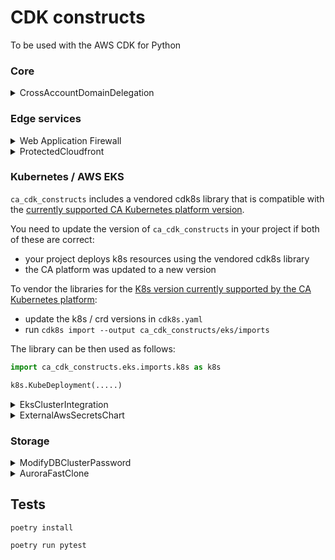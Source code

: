 # CDK constructs

To be used with the AWS CDK for Python

### Core

<details>
  <summary>CrossAccountDomainDelegation</summary>

Creates delegated domains

```python
from ca_cdk_constructs import CrossAccountDomainDelegation, R53ParentZoneConfig

zone = PublicHostedZone(self, "Zone", zone_name="my-subdomain.acme.org")

# creates delegation records in for my-subdomain.acme.org in acme.org
CrossAccountDomainDelegation(
    subdomain_stack,
    "MySubdomainDnsDelegation",
    parent_zone_config=R53ParentZoneConfig(
        account_id="1234566789012",
        zone_name="acme.org",
        role_name="R53UpdateRole" # existing role in the parent zone account
    ),
    hosted_zone=zone
)

```

</details>

### Edge services

<details>
    <summary>Web Application Firewall</summary>

Deploys AWS WAF using a vendored
[AWS WAF Security Automations v3.2.0](https://github.com/awslabs/aws-waf-security-automations/tree/v3.2.0)
template, with the addition of the AWS Managed `KnownBadInputs` Rule (to protect specifically
against the `log4j` vulnerability). It also allows for the addition of any additional user-defined
custom rules, by supplying a list of one or more `CfnWebACL.RuleProperty`. TO NOTE: these may
incur additional costs, if they take the total number of `WCUs` for the WAF above `1500`.

In able to accommodate custom rules, and because of the limitations on working with imported
nested templates with the CDK, the WAF provides a fixed set of standard rules - which is NOT
parameterised in the `ProtectedCloudfront` construct. In order to vary the rules (e.g. add
more of the standard rules, override any rules to COUNT, etc) you will need to copy the
construct code to your config repo and make the amendments directly in the construct and
template(s):

`SQL injection rule` - `BLOCK`

`Cross-site scripting rule` - `BLOCK`

`Flood protection rule` - `BLOCK`. A simple rate based rule, which blocks an individual IP
address if average requests over a 5-minute period from that IP address exceed a user-supplied
`RequestThreshold` and unblocks once they fall below this threshold again. CARE!! Given
that many LCAs work from a fixed single IP address, this should not be set to too low a value.

`Reputation lists rule` - `BLOCK`

For the original WAF configuration options see the "Parameters" section in the
[original template](ca_cdk_constructs/edge_services/assets/aws-waf-security-automations.json).

Usage:

```python
from ca_cdk_constructs.edge_services.waf_stack import WafStack

WafStack(app,
        "Waf",
        # The waf **MUST** be instantiated with the rule combination here. Only the
        # flood_protection_threshold and custom_rules can be varied.
        params={
            "ActivateAWSManagedRulesParam": "yes",
            "ActivateSqlInjectionProtectionParam": "yes",
            "ActivateCrossSiteScriptingProtectionParam": "yes",
            "ActivateHttpFloodProtectionParam": "yes - AWS WAF rate based rule",
            "ActivateScannersProbesProtectionParam": "no",
            "ActivateReputationListsProtectionParam": "yes",
            "ActivateBadBotProtectionParam": "no",
            # threshold requests in 5-minute period from any single IP before that
            # IP is blocked.
            "RequestThreshold": flood_protection_threshold, # default = 100
        },
        custom_rules: <list of aws_cdk.aws_wafv2.CfnWebACL.RuleProperty]> default = [],
})

```

</details>

<details>
  <summary>ProtectedCloudfront</summary>

[protected_cloudfront](ca_cdk_constructs/edge_services/protected_cloudfront.py)

Creates a Cloudfront distribution protected by the AWS WAF. The distribution forwards a
custom header that can be requested by downstream load balancers in order to prevent traffic
from hitting them directly.

When using this library construct, the only properties of the WAF that can be specified
are any custom rules to be added on top of the WAF (list of aws_cdk.aws_wafv2.CfnWebACL.RuleProperty)

Usage:

```python
from aws_cdk import App, Stack
from aws_cdk.aws_eks import HelmChart
from ca_cdk_constructs.edge_services.protected_cloudfront import ProtectedCloudfrontStack
import json

app = App()

hosted_zone =  # create or import a hosted zone

custom_rules = # optionally specify a list of aws_cdk.aws_wafv2.CfnWebACL.RuleProperty

# creates Cloudfront protected by WAF at myapp.<hosted_zone_domain>
cdn = ProtectedCloudfrontStack(app, "ca-referrals",
                                    hosted_zone=hosted_zone,
                                    sub_domain="myapp",
                                    origin_domain="my-loadbalancer-url"
                                    custom_rules=custom_rules,
                                    flood_protection_threshold="2500" # any value >= 100
                               )

# retrieve the secret header which must be added to the load balancer in order
# to prevent users bypassing the CDN ( and the WAF )
cdn.secret_header
# or
cdn.SECRET_HEADER_NAME
# and
cdn.secret_header_value

# To add the header to e.g. Kubernetes ALB ingress use:

k8s_deployment_stack = Stack(app, "K8sDeployment")
# add the header to the ALB ingress
chart_overrides = {
    "web": {
        "ingress": {
            "annotations": {
                "alb.ingress.kubernetes.io/conditions.main": json.dumps(
                    [
                        # other config can go here
                        cdn.alb_ingress_header_config_annotation
                    ]
                )
            }
        }
    }
}

HelmChart(k8s_deployment_stack, "myapp", cluster=cluster, namespace="myapp-namespace", values=chart_overrides)
```

</details>

### Kubernetes / AWS EKS

`ca_cdk_constructs` includes a vendored cdk8s library that is compatible with the [currently supported CA Kubernetes platform version](https://citizensadvice.atlassian.net/wiki/spaces/OPS/pages/2874441735/Current+version).

You need to update the version of `ca_cdk_constructs` in your project if both of these are correct:

- your project deploys k8s resources using the vendored cdk8s library
- the CA platform was updated to a new version

To vendor the libraries for the [K8s version currently supported by the CA Kubernetes platform](https://citizensadvice.atlassian.net/wiki/spaces/OPS/pages/2874441735/Current+version):

- update the k8s / crd versions in `cdk8s.yaml`
- run `cdk8s import --output ca_cdk_constructs/eks/imports`

The library can be then used as follows:

```python
import ca_cdk_constructs.eks.imports.k8s as k8s

k8s.KubeDeployment(.....)
```

<details>
  <summary>EksClusterIntegration</summary>

Makes it possible to deploy to imported EKS clusters.

```python
from ca_cdk_constructs.eks import EksClusterIntegration

# in an existing stack
eks_integration = EksClusterIntegration(self, "EksIntegration", vpc=vpc, cluster_name="mycluster")

# for imported clusters the kubectl role must be manually added to aws-auth
# The role ARN will also be available in the K8sAuthRoleArn output
eks_integration.role
# the EKS cluster
eks_integration.cluster
```

</details>

<details>
  <summary>ExternalAwsSecretsChart</summary>

cdk8s Chart to deploy [External Secrets](https://external-secrets.io/) referencing one or more AWS SecretsManager or ParameterStore secrets.

See [the tests](./tests/eks/external_secrets/test_external_secrets_chart.py)

</details>

### Storage

<details>
  <summary>ModifyDBClusterPassword</summary>

Modifies the password of an Aurora cluster

```python
modify_cluster_password = ModifyDBClusterPassword(self, "ModifyClusterPassword", cluster_id=cluster_id, secret=db_secret)
modify_cluster_password.trigger_on_stack_create_update()
# access the udnerlaying lambda to e.g. add it to a state machine
modify_cluster_password.lambda_funct
```

</details>

<details>
  <summary>AuroraFastClone</summary>

Clones an Aurora cluster.

```python
from ca_cdk_constructs.storage.aurora_clone_refresh import AuroraCloneRefresh

source_cluster = DatabaseCluster(self, "AuroraCluster", ....) # or lookup one
vpc = source_cluster.vpc # or look it up

cluster_pg = CfnDBClusterParameterGroup(
    self,
    "DBClusterParameterGroup",
    description=f"Cluster parameter group for test clone",
    family=source_cluster.engine.parameter_group_family,
    parameters={"log_hostname": 1},
)
cluster_instance_pg = rds.CfnDBParameterGroup(
    self,
    "DBParameterGroup",
    description=f"DB parameter group for test clone instance",
    family=source_cluster.engine.parameter_group_family,
    parameters={"log_hostname": 1},
)

# periodically clone the source cluster
cloned_cluster = AuroraCloneRefresh(self, "TestClone",
                              source_cluster=source_cluster,
                              source_cluster_vpc=vpc,
                              source_cluster_master_username=username,
                              db_instance_class="db.t3.medium",
                              cluster_parameter_group=cluster_pg,
                              instance_parameter_group=cluster_instance_pg,
                                    tags={
                                        "Tag": "Value"
                                    },
                              clone_schedule=Schedule.cron(minute="0", hour="8"),
                              notifications_topic=topic)

# allow access to the clone from certain ranges
cloned_cluster.allow_from(ec2.Peer.ipv4(vpc.vpc_cidr_block))
# or
clone.cluster_sg.allow_....

# access the cloned cluster credentials
cloned_cluster.clone_secret # DatabaseSecret
# the clone SNS topic
cloned_cluster.notifications_topic # Topic

# the event rule
cloned_cluster.event_rule

```

</details>

## Tests

```shell
poetry install

poetry run pytest
```
